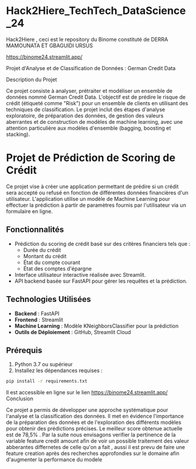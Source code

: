 # Hack2Hiere_TechTech_DataScience_24
Hack2Hiere  , ceci est le repository du Binome constituté de DERRA MAMOUNATA ET GBAGUIDI URSUS

https://binome24.streamlit.app/

Projet d'Analyse et de Classification de Données : German Credit Data

Description du Projet

Ce projet consiste à analyser, prétraiter et modéliser un ensemble de données nommé German Credit Data. L'objectif est de prédire le risque de crédit (étiqueté comme "Risk") pour un ensemble de clients en utilisant des techniques de classification. Le projet inclut des étapes d'analyse exploratoire, de préparation des données, de gestion des valeurs aberrantes et de construction de modèles de machine learning, avec une attention particulière aux modèles d'ensemble (bagging, boosting et stacking).


# Projet de Prédiction de Scoring de Crédit

Ce projet vise à créer une application permettant de prédire si un crédit sera accepté ou refusé en fonction de différentes données financières d'un utilisateur. L'application utilise un modèle de Machine Learning pour effectuer la prédiction à partir de paramètres fournis par l'utilisateur via un formulaire en ligne.

## Fonctionnalités

- Prédiction du scoring de crédit basé sur des critères financiers tels que :
  - Durée du crédit
  - Montant du crédit
  - État du compte courant
  - État des comptes d'épargne
- Interface utilisateur interactive réalisée avec Streamlit.
- API backend basée sur FastAPI pour gérer les requêtes et la prédiction.

## Technologies Utilisées

- **Backend** : FastAPI
- **Frontend** : Streamlit
- **Machine Learning** : Modèle KNeighborsClassifier pour la prédiction
- **Outils de Déploiement** : GitHub, Streamlit Cloud

## Prérequis

1. Python 3.7 ou supérieur
2. Installez les dépendances requises :

```bash
pip install -r requirements.txt

```
Il est accessible en ligne sur le lien https://binome24.streamlit.app/
Conclusion

Ce projet a permis de développer une approche systématique pour l'analyse et la classification des données. Il met en évidence l'importance de la préparation des données et de l'exploration des différents modèles pour obtenir des prédictions précises. Le meilleur score obtenue actuelle est de 78,5% . Par la suite nous envisagons verifier la pertinence de la variable feature credit amount afin de voir un possible traitement des valeur abberantes differnetes de celle qu'on a fait , aussi il est prevu de faire une feature creation après des recherches approfondies sur le domaine afin d'augmenter la performance du modele 

